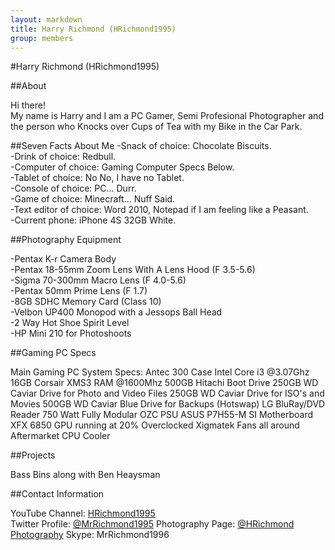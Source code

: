 ```yaml
---
layout: markdown
title: Harry Richmond (HRichmond1995)
group: members
---
```


#Harry Richmond (HRichmond1995)

##About

Hi there!  
My name is Harry and I am a PC Gamer, Semi Profesional Photographer and the person who Knocks over Cups of Tea with my Bike in the Car Park.

##Seven Facts About Me
-Snack of choice: Chocolate Biscuits.  
-Drink of choice: Redbull.  
-Computer of choice: Gaming Computer Specs Below.  
-Tablet of choice: No No, I have no Tablet.  
-Console of choice: PC... Durr.  
-Game of choice: Minecraft... Nuff Said.  
-Text editor of choice: Word 2010, Notepad if I am feeling like a Peasant.  
-Current phone: iPhone 4S 32GB White.  

##Photography Equipment

-Pentax K-r Camera Body  
-Pentax 18-55mm Zoom Lens With A Lens Hood (F 3.5-5.6)  
-Sigma 70-300mm Macro Lens (F 4.0-5.6)  
-Pentax 50mm Prime Lens (F 1.7)  
-8GB SDHC Memory Card (Class 10)  
-Velbon UP400 Monopod with a Jessops Ball Head  
-2 Way Hot Shoe Spirit Level  
-HP Mini 210 for Photoshoots  

##Gaming PC Specs

Main Gaming PC System Specs:
Antec 300 Case
Intel Core i3 @3.07Ghz 
16GB Corsair XMS3 RAM @1600Mhz
500GB Hitachi Boot Drive
250GB WD Caviar Drive for Photo and Video Files
250GB WD Caviar Drive for ISO's and Movies
500GB WD Caviar Blue Drive for Backups (Hotswap)
LG BluRay/DVD Reader
750 Watt Fully Modular OZC PSU
ASUS P7H55-M SI Motherboard
XFX 6850 GPU running at 20% Overclocked
Xigmatek Fans all around
Aftermarket CPU Cooler

##Projects

Bass Bins along with Ben Heaysman  

##Contact Information

YouTube Channel: [HRichmond1995](http://www.youtube.com/user/HRichmond1995)  
Twitter Profile: [@MrRichmond1995](https://twitter.com/MrRichmond1995)
Photography Page: [@HRichmond Photography](http://www.facebook.com/hrichmond.photography)
Skype: MrRichmond1996
